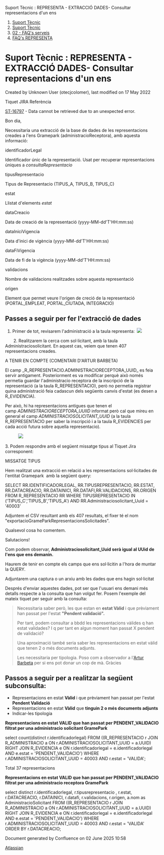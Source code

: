 Suport Tècnic : REPRESENTA - EXTRACCIÓ DADES- Consultar representacions d'un ens  

1.  [Suport Tècnic](index.md)
2.  [Suport Tècnic](13893782.md)
3.  [02 - FAQ's serveis](26313393.md)
4.  [FAQ's REPRESENTA](28705611.md)

Suport Tècnic : REPRESENTA - EXTRACCIÓ DADES- Consultar representacions d'un ens
================================================================================

Created by Unknown User (otecjcolomer), last modified on 17 May 2022

Tiquet JIRA Referència

[ST-16797](https://contacte.aoc.cat/browse/ST-16797?src=confmacro) - Data cannot be retrieved due to an unexpected error.

Bon dia,

Necessitaria una extracció de la base de dades de les representacions creades a l'ens Gramepark (administracioReceptora), amb aquesta informació:

  

identificadorLegal

Identificador únic de la representació. Usat per recuperar representacions úniques a _consultaRepresentacio_

tipusRepresentacio

Tipus de Representacio (TIPUS\_A, TIPUS\_B, TIPUS\_C)

estat

Llistat d'elements _estat_

  

  

dataCreacio

Data de creació de la representació (yyyy-MM-dd'T'HH:mm:ss)

dataIniciVigencia

Data d'inici de vigència (yyyy-MM-dd'T'HH:mm:ss)

dataFiVigencia

Data de fi de la vigència (yyyy-MM-dd'T'HH:mm:ss)

validacions

Nombre de validacions realitzades sobre aquesta representació

  

  

origen

Element que permet veure l'origen de creció de la representació (PORTAL\_EMPLEAT, PORTAL\_CIUTADA, INTEGRACIO)

  

  

**Passes a seguir per fer l'extracció de dades**
------------------------------------------------

  

1.  Primer de tot, revisarem l'administració a la taula representa:  ![](https://contacte.aoc.cat/secure/attachment/78448/78448_image-2022-05-12-12-31-09-642.png)

       2. Realitzarem la cerca com sol·licitant, amb la taula Administraciosolicitant. En aquest cas, veiem que tenen 407 representacions creades.

  

A TENIR EN COMPTE (COMENTARI D'ARTUR BARBETA)

El camp \_R\_REPRESENTACIO.ADMINISTRACIORECEPTORA\_UUID\_ es feia servir antigament. Posteriorment es va modificar perquè això només permetia guardar l'administracio receptora de la inscripció de la representació (a la taula R\_REPRESENTACIO), però no permetia registrar quina administració feia cadascun dels següents canvis d'estat (es desen a R\_EVIDENCIA). 

Per això, hi ha representacions antigues que tenen el camp _ADMINISTRACIORECEPTORA\_UUIID_ informat però cal que mireu en general el camp _ADMINISTRACIOSOLICITANT\_UUID_ (a la taula R\_REPRESENTACIO per saber la inscripció i a la taula R\_EVIDENCIES per cada acció futura sobre aquella representacio).

  

           ![](https://contacte.aoc.cat/secure/attachment/78453/78453_image-2022-05-12-12-33-40-849.png)

3\. Podem respondre amb el següent missatge tipus al Tiquet Jira corresponent:

MISSATGE TIPUS

Hem realitzat una extracció en relació a les representacions sol·licitades de l'entitat Gramepark  amb la següent query:

SELECT RR.IDENTIFICADORLEGAL, RR.TIPUSREPRESENTACIO, RR.ESTAT, RR.DATACREACIO, RR.DATAINICI, RR.DATAFI,RR.VALIDACIONS, RR.ORIGEN FROM R\_REPRESENTACIO RR WHERE TIPUSREPRESENTACIO IN ('TIPUS\_C','TIPUS\_B','TIPUS\_A') AND RR.Administraciosolicitant\_Uuid = '40003'

  

Adjuntem el CSV resultant amb els 407 resultats, el fixer té el nom "exportacioGrameParkRepresentacionsSolicitades".

  

Qualsevol cosa ho comentem.

  

Salutacions!

  

Com podem observar, **Administraciosolicitant\_Uuid serà igual al UUid de l'ens que ens demanin.** 

Haurem de tenir en compte els camps que ens sol·licitin a l'hora de muntar la QUERY.

Adjuntarem una captura o un arxiu amb les dades que ens hagin sol·licitat

  

Després d'enviar aquestes dades, pot ser que l'usuari ens demani més detalls respecte a la consulta que han volgut fer. Posem l'exemple del mateix tiquet per seguir amb la consulta:

> Necessitaria saber però, les que estan en **estat Vàlid** i que prèviament han passat per l'estat **"Pendent validació".**
> 
> Per tant, podem consultar a bbdd les representacions vàlides q han estat validades? I q per tant en algun moment han passat X pendent de validació?
> 
> Una aproximació també seria saber les representacions en estat vàlid que tenen 2 o més documents adjunts.
> 
> Les necessitaria per tipologia. Poso com a observador a l'[Artur Barbeta](https://contacte.aoc.cat/secure/ViewProfile.jspa?name=abarbeta) per si ens pot donar un cop de mà. Gràcies

  

**Passos a seguir per a realitzar la següent subconsulta:**
-----------------------------------------------------------

*   Representacions en estat **Vàlid** i que prèviament han passat per l'estat **Pendent Validació**
*   Representacions en estat **Vàlid** que **tinguin 2 o més documents adjunts**
*   Indicar-les tipologia

  

**Representacions en estat VALID que han passat per PENDENT\_VALIDACIO filtrat per una administracio solicitant GramePark**

select count(distinct r.identificadorlegal) FROM ((R\_REPRESENTACIO r JOIN R\_ADMINISTRACIO a ON r.ADMINISTRACIOSOLICITANT\_UUID = a.UUID) RIGHT JOIN R\_EVIDENCIA e ON r.identificadorlegal = e.identificadorlegal AND e.estat = 'PENDENT\_VALIDACIO') WHERE r.ADMINISTRACIOSOLICITANT\_UUID = 40003 AND r.estat = 'VALIDA';

Total 37 representacions

  

**Representacions en estat VALID que han passat per PENDENT\_VALIDACIO filtrat per una administracio receptora GramePark**

select distinct r.identificadorlegal, r.tipusrepresentacio , r.estat, r.DATACREACIO, r.DATAINICI, r.datafi, r.validacions, r.origen, a.nom as AdministracioSolicitant FROM ((R\_REPRESENTACIO r JOIN R\_ADMINISTRACIO a ON r.ADMINISTRACIOSOLICITANT\_UUID = a.UUID) RIGHT JOIN R\_EVIDENCIA e ON r.identificadorlegal = e.identificadorlegal AND e.estat = 'PENDENT\_VALIDACIO') WHERE r.ADMINISTRACIOSOLICITANT\_UUID = 40003 AND r.estat = 'VALIDA' ORDER BY r.DATACREACIO;

  

Document generated by Confluence on 02 June 2025 10:58

[Atlassian](http://www.atlassian.com/)